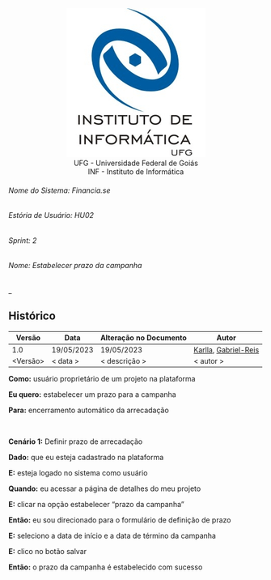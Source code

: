 <div align=center>
  <img src="/imagens/INFVertical.jpg">
</div>


<div align="center">UFG - Universidade Federal de Goiás</div>
<div align="center">INF - Instituto de Informática</div>

###### Nome do Sistema: Financia.se
###### Estória de Usuário: HU02
###### Sprint: 2
###### Nome: _Estabelecer prazo da campanha_
_

## Histórico
|**Versão**|**Data**|**Alteração no Documento**|**Autor**|
|------|----|---------|-----|
|1.0|19/05/2023|19/05/2023|[Karlla](https://github.com/karllaloane), [Gabriel-Reis](https://github.com/gabrielreisdvs)|
|<Versão>|< data >|< descrição >|< autor >|



**Como:** usuário proprietário de um projeto na plataforma

**Eu quero:** estabelecer um prazo para a campanha

**Para:** encerramento automático da arrecadação

<br />

**Cenário 1:** Definir prazo de arrecadação

**Dado:** que eu esteja cadastrado na plataforma

**E:** esteja logado no sistema como usuário

**Quando:** eu acessar a página de detalhes do meu projeto

**E:** clicar na opção estabelecer “prazo da campanha”

**Então:** eu sou direcionado para o formulário de definição de prazo

**E:** seleciono a data de início e a data de término da campanha

**E:** clico no botão salvar

**Então:** o prazo da campanha é estabelecido com sucesso


</DIV>
